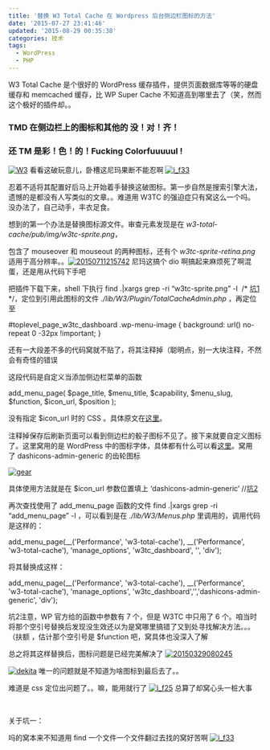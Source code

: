 ```yaml
---
title: '替换 W3 Total Cache 在 Wordpress 后台侧边栏图标的方法'
date: '2015-07-27 23:41:46'
updated: '2015-08-29 00:35:38'
categories: 技术
tags:
  - WordPress
  - PHP
---
```



W3 Total Cache 是个很好的 WordPress 缓存插件，提供页面数据库等等的硬盘缓存和 memcached 缓存，比 WP Super Cache 不知道高到哪里去了（笑，然而这个极好的插件却。。

### TMD 在侧边栏上的图标和其他的 没！对！齐！

### 还 TM 是彩！色！的！Fucking Colorfuuuuul !

[![W3](https://img.prin.studio/images/2015/07/2015-07-27_06-58-45.png)](https://img.prin.studio/images/2015/07/2015-07-27_06-58-45.png) 看看这破玩意儿，卧槽这尼玛果断不能忍啊 [![i_f33](https://img.prin.studio/images/2015/05/2015-05-24_09-19-271.png)](https://img.prin.studio/images/2015/05/2015-05-24_09-19-271.png)

忍着不适将其配置好后马上开始着手替换这破图标。第一步自然是搜索引擎大法，遗憾的是都没有人写类似的文章。。难道用 W3TC 的强迫症只有窝这么一个吗。没办法了，自己动手，丰衣足食。

想到的第一个办法是替换图标源文件。审查元素发现是在 *w3-total-cache/pub/img/w3tc-sprite.png*，

包含了 mouseover 和 mouseout 的两种图标，还有个 *w3tc-sprite-retina.png* 适用于高分辨率。。[![20150711215742](https://img.prin.studio/images/2015/07/2015-07-11_13-57-54.jpg)](https://img.prin.studio/images/2015/07/2015-07-11_13-57-54.jpg) 尼玛这搞个 dio 啊搞起来麻烦死了啊混蛋，还是用从代码下手吧

把插件下载下来，shell 下执行 <span class="lang:sh decode:true crayon-inline">find .|xargs grep -ri “w3tc-sprite.png” -l</span>  /* [坑1](#1) */，定位到引用此图标的文件 *./lib/W3/Plugin/TotalCacheAdmin.php* ，再定位至

#toplevel_page_w3tc_dashboard .wp-menu-image { background: url(<?php echo plugins_url('w3-total-cache/pub/img/w3tc-sprite.png')?>) no-repeat 0 -32px !important; }

还有一大段差不多的代码窝就不贴了，将其注释掉（聪明点，别一大块注释，不然会有奇怪的错误 

这段代码是自定义当添加侧边栏菜单的函数

add_menu_page( $page_title, $menu_title, $capability, $menu_slug, $function, $icon_url, $position );

<span style="line-height: 1.5;">没有指定 $icon_url 时的 CSS 。具体原文在</span>[这里](http://codex.wordpress.org/Function_Reference/add_menu_page)<span style="line-height: 1.5;">。</span>

注释掉保存后刷新页面可以看到侧边栏的骰子图标不见了。接下来就要自定义图标了。这里窝用的是 WordPress 中的图标字体，具体都有什么可以看[这里](https://developer.wordpress.org/resource/dashicons/#admin-generic)。窝用了 dashicons-admin-generic 的齿轮图标

[![gear](https://img.prin.studio/images/2015/07/2015-07-27_07-19-01.png)](https://img.prin.studio/images/2015/07/2015-07-27_07-19-01.png)

具体使用方法就是在 $icon_url 参数位置填上 <span class="lang:default decode:true  crayon-inline ">‘dashicons-admin-generic’</span> //[坑2](#2)

再次查找使用了 add_menu_page 函数的文件 <span class="lang:sh decode:true  crayon-inline ">find .|xargs grep -ri “add_menu_page” -l</span> ，可以看到是在 *./lib/W3/Menus.php* 里调用的，调用代码是这样的：

add_menu_page(__('Performance', 'w3-total-cache'), __('Performance', 'w3-total-cache'), 'manage_options', 'w3tc_dashboard', '', 'div');

将其替换成这样：

add_menu_page(__('Performance', 'w3-total-cache'), __('Performance', 'w3-total-cache'), 'manage_options', 'w3tc_dashboard','','dashicons-admin-generic', 'div');

坑2注意，WP 官方给的函数中参数有 7 个，但是 W3TC 中只用了 6 个。咱当时将那个空引号替换后发现没生效还以为是窝哪里搞错了又到处寻找解决方法。。。（扶额 ，估计那个空引号是 $function 吧，窝具体也没深入了解

总之将其这样替换后，图标问题是已经完美解决了 [![20150329080245](https://img.prin.studio/images/2015/03/20150329080245.jpg)](https://img.prin.studio/images/2015/03/20150329080245.jpg)

[![dekita](https://img.prin.studio/images/2015/07/2015-07-27_07-31-16.png)](https://img.prin.studio/images/2015/07/2015-07-27_07-31-16.png) 唯一的问题就是不知道为啥图标到最后去了。。

难道是 css 定位出问题了。。嘛，能用就行了 [![i_f25](https://img.prin.studio/images/2015/03/i_f25.png)](https://img.prin.studio/images/2015/03/i_f25.png) 总算了却窝心头一桩大事

 

关于坑一：

吗的窝本来不知道用 find 一个文件一个文件翻过去找的窝好苦啊 [![i_f33](https://img.prin.studio/images/2015/05/2015-05-24_09-19-271.png)](https://img.prin.studio/images/2015/05/2015-05-24_09-19-271.png)



